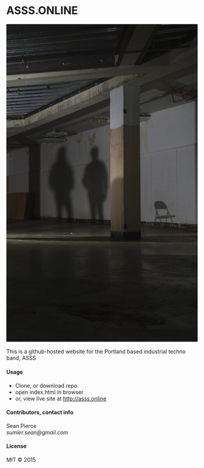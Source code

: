 

# ASSS.ONLINE

![](img/asss-S1-crop.jpg)

This is a github-hosted website for the Portland based industrial techno band, ASSS

#### Usage
* Clone, or download repo
* open index.html in browser
* or, view live site at http://asss.online

#### Contributors, contact info
Sean Pierce  
_sumler.sean@gmail.com_

#### License
MIT &copy; 2015
